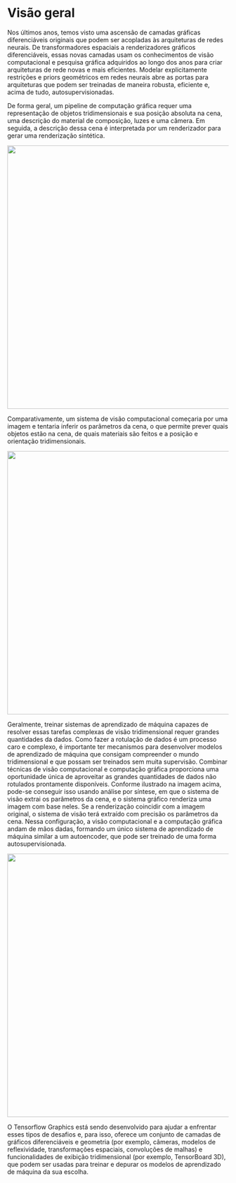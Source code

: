 # Visão geral

Nos últimos anos, temos visto uma ascensão de camadas gráficas diferenciáveis originais que podem ser acopladas às arquiteturas de redes neurais. De transformadores espaciais a renderizadores gráficos diferenciáveis, essas novas camadas usam os conhecimentos de visão computacional e pesquisa gráfica adquiridos ao longo dos anos para criar arquiteturas de rede novas e mais eficientes. Modelar explicitamente restrições e priors geométricos em redes neurais abre as portas para arquiteturas que podem ser treinadas de maneira robusta, eficiente e, acima de tudo, autosupervisionadas.

De forma geral, um pipeline de computação gráfica requer uma representação de objetos tridimensionais e sua posição absoluta na cena, uma descrição do material de composição, luzes e uma câmera. Em seguida, a descrição dessa cena é interpretada por um renderizador para gerar uma renderização sintética.

<div align="center">   <img border="0" src="https://storage.googleapis.com/tensorflow-graphics/git/readme/graphics.jpg" width="600">
</div>

Comparativamente, um sistema de visão computacional começaria por uma imagem e tentaria inferir os parâmetros da cena, o que permite prever quais objetos estão na cena, de quais materiais são feitos e a posição e orientação tridimensionais.

<div align="center">   <img border="0" src="https://storage.googleapis.com/tensorflow-graphics/git/readme/cv.jpg" width="600">
</div>

Geralmente, treinar sistemas de aprendizado de máquina capazes de resolver essas tarefas complexas de visão tridimensional requer grandes quantidades da dados. Como fazer a rotulação de dados é um processo caro e complexo, é importante ter mecanismos para desenvolver modelos de aprendizado de máquina que consigam compreender o mundo tridimensional e que possam ser treinados sem muita supervisão. Combinar técnicas de visão computacional e computação gráfica proporciona uma oportunidade única de aproveitar as grandes quantidades de dados não rotulados prontamente disponíveis. Conforme ilustrado na imagem acima, pode-se conseguir isso usando análise por síntese, em que o sistema de visão extrai os parâmetros da cena, e o sistema gráfico renderiza uma imagem com base neles. Se a renderização coincidir com a imagem original, o sistema de visão terá extraído com precisão os parâmetros da cena. Nessa configuração, a visão computacional e a computação gráfica andam de mãos dadas, formando um único sistema de aprendizado de máquina similar a um autoencoder, que pode ser treinado de uma forma autosupervisionada.

<div align="center">   <img border="0" src="https://storage.googleapis.com/tensorflow-graphics/git/readme/cv_graphics.jpg" width="600">
</div>

O Tensorflow Graphics está sendo desenvolvido para ajudar a enfrentar esses tipos de desafios e, para isso, oferece um conjunto de camadas de gráficos diferenciáveis e geometria (por exemplo, câmeras, modelos de reflexividade, transformações espaciais, convoluções de malhas) e funcionalidades de exibição tridimensional (por exemplo, TensorBoard 3D), que podem ser usadas para treinar e depurar os modelos de aprendizado de máquina da sua escolha.
